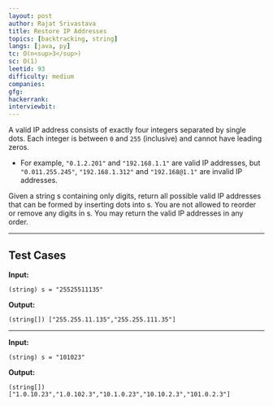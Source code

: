 ```yaml
---
layout: post
author: Rajat Srivastava
title: Restore IP Addresses
topics: [backtracking, string]
langs: [java, py]
tc: O(n<sup>3</sup>)
sc: O(1)
leetid: 93
difficulty: medium
companies: 
gfg: 
hackerrank: 
interviewbit: 
---
```


A valid IP address consists of exactly four integers separated by single dots. 
Each integer is between `0` and `255` (inclusive) and cannot have leading zeros. 
- For example, `"0.1.2.201"` and `"192.168.1.1"` are valid IP addresses, 
but `"0.011.255.245"`, `"192.168.1.312"` and `"192.168@1.1"` are invalid IP addresses.

Given a string s containing only digits, 
return all possible valid IP addresses that can be formed by inserting dots into s. 
You are not allowed to reorder or remove any digits in s. 
You may return the valid IP addresses in any order.

---

## Test Cases

**Input:**
```
(string) s = "25525511135"
```

**Output:**
```
(string[]) ["255.255.11.135","255.255.111.35"]
```

---

**Input:**
```
(string) s = "101023"
```

**Output:**
```
(string[]) ["1.0.10.23","1.0.102.3","10.1.0.23","10.10.2.3","101.0.2.3"]
```